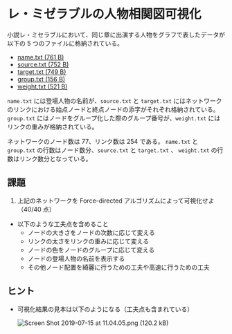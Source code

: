 # レ・ミゼラブルの人物相関図可視化

小説レ・ミセラブルにおいて、同じ章に出演する人物をグラフで表したデータが以下の 5 つのファイルに格納されている。

- [name.txt (761 B)](https://esa-storage-tokyo.s3-ap-northeast-1.amazonaws.com/uploads/production/attachments/8704/2019/07/15/28750/88e5a2be-c45f-4554-8eef-8bbf741b004d.txt)
- [source.txt (752 B)](https://esa-storage-tokyo.s3-ap-northeast-1.amazonaws.com/uploads/production/attachments/8704/2019/07/15/28750/8b2c8f41-3aa1-4f12-b9dd-9f8a7f548f5e.txt)
- [target.txt (749 B)](https://esa-storage-tokyo.s3-ap-northeast-1.amazonaws.com/uploads/production/attachments/8704/2019/07/15/28750/7f3bf988-9ae4-4786-8fef-955de9e0b374.txt)
- [group.txt (156 B)](https://esa-storage-tokyo.s3-ap-northeast-1.amazonaws.com/uploads/production/attachments/8704/2019/07/15/28750/da9a788d-7af3-4cb9-ad89-f35fd48c9112.txt)
- [weight.txt (521 B)](https://esa-storage-tokyo.s3-ap-northeast-1.amazonaws.com/uploads/production/attachments/8704/2019/07/15/28750/966bbdc0-badd-455c-a217-bded1404a286.txt)

`name.txt` には登場人物の名前が、`source.txt` と `target.txt` にはネットワークのリンクにおける始点ノードと終点ノードの添字がそれぞれ格納されている。
`group.txt` にはノードをグループ化した際のグループ番号が、`weight.txt` にはリンクの重みが格納されている。

ネットワークのノード数は 77、リンク数は 254 である。
`name.txt` と `group.txt` の行数はノード数分、`source.txt` と `target.txt` 、 `weight.txt` の行数はリンク数分となっている。

## 課題

1. 上記のネットワークを Force-directed アルゴリズムによって可視化せよ（40/40 点）

- 以下のような工夫点を含めること
  - ノードの大きさをノードの次数に応じて変える
  - リンクの太さをリンクの重みに応じて変える
  - ノードの色をノードのグループに応じて変える
  - ノードの登場人物の名前を表示する
  - その他ノード配置を綺麗に行うための工夫や高速に行うための工夫

## ヒント

- 可視化結果の見本は以下のようになる（工夫点も含まれている）

  ![Screen Shot 2019-07-15 at 11.04.05.png (120.2 kB)](https://img.esa.io/uploads/production/attachments/8704/2019/07/15/28750/e4166686-6326-4e6d-b59f-175aa0d29d52.png)
